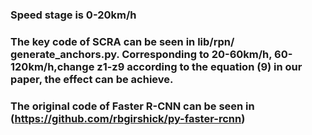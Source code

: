 ### Speed stage is 0-20km/h
### The key code of SCRA can be seen in lib/rpn/ generate_anchors.py. Corresponding to 20-60km/h, 60-120km/h,change z1-z9 according to the equation  (9) in our paper, the effect can be achieve.
### The original code of Faster R-CNN can be seen in (https://github.com/rbgirshick/py-faster-rcnn)
